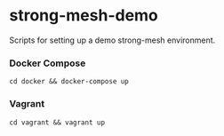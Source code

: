 strong-mesh-demo
================

Scripts for setting up a demo strong-mesh environment.

### Docker Compose

    cd docker && docker-compose up

### Vagrant

    cd vagrant && vagrant up
